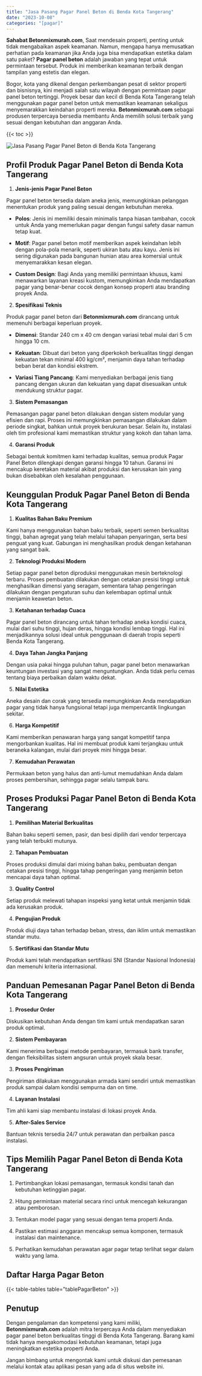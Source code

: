 ```yaml
---
title: "Jasa Pasang Pagar Panel Beton di Benda Kota Tangerang"
date: "2023-10-08"
categories: "[pagar]"
---
```


**Sahabat Betonmixmurah.com**, Saat mendesain properti, penting untuk tidak mengabaikan aspek keamanan. Namun, mengapa hanya memusatkan perhatian pada keamanan jika Anda juga bisa mendapatkan estetika dalam satu paket? **Pagar panel beton** adalah jawaban yang tepat untuk permintaan tersebut. Produk ini memberikan keamanan terbaik dengan tampilan yang estetis dan elegan.  

Bogor, kota yang dikenal dengan perkembangan pesat di sektor properti dan bisnisnya, kini menjadi salah satu wilayah dengan permintaan pagar panel beton tertinggi. Proyek besar dan kecil di Benda Kota Tangerang telah menggunakan pagar panel beton untuk memastikan keamanan sekaligus menyemarakkan keindahan properti mereka. **Betonmixmurah.com** sebagai produsen terpercaya bersedia membantu Anda memilih solusi terbaik yang sesuai dengan kebutuhan dan anggaran Anda.

{{< toc >}}

![Jasa Pasang Pagar Panel Beton di Benda Kota Tangerang](/images/pagar/pagar-beton-01.jpg)

## Profil Produk Pagar Panel Beton di Benda Kota Tangerang

1. **Jenis-jenis Pagar Panel Beton**  

Pagar panel beton tersedia dalam aneka jenis, memungkinkan pelanggan menentukan produk yang paling sesuai dengan kebutuhan mereka.  

- **Polos**: Jenis ini memiliki desain minimalis tanpa hiasan tambahan, cocok untuk Anda yang memerlukan pagar dengan fungsi safety dasar namun tetap kuat.  

- **Motif**: Pagar panel beton motif memberikan aspek keindahan lebih dengan pola-pola menarik, seperti ukiran batu atau kayu. Jenis ini sering digunakan pada bangunan hunian atau area komersial untuk menyemarakkan kesan elegan.  

- **Custom Design**: Bagi Anda yang memiliki permintaan khusus, kami menawarkan layanan kreasi kustom, memungkinkan Anda mendapatkan pagar yang benar-benar cocok dengan konsep properti atau branding proyek Anda.  

2. **Spesifikasi Teknis**  

Produk pagar panel beton dari **Betonmixmurah.com** dirancang untuk memenuhi berbagai keperluan proyek.  

- **Dimensi**: Standar 240 cm x 40 cm dengan variasi tebal mulai dari 5 cm hingga 10 cm.  

- **Kekuatan**: Dibuat dari beton yang diperkokoh berkualitas tinggi dengan kekuatan tekan minimal 400 kg/cm², menjamin daya tahan terhadap beban berat dan kondisi ekstrem.  

- **Variasi Tiang Pancang**: Kami menyediakan berbagai jenis tiang pancang dengan ukuran dan kekuatan yang dapat disesuaikan untuk mendukung struktur pagar.  

3. **Sistem Pemasangan**  

Pemasangan pagar panel beton dilakukan dengan sistem modular yang efisien dan rapi. Proses ini memungkinkan pemasangan dilakukan dalam periode singkat, bahkan untuk proyek berukuran besar. Selain itu, instalasi oleh tim profesional kami memastikan struktur yang kokoh dan tahan lama.  

4. **Garansi Produk**  

Sebagai bentuk komitmen kami terhadap kualitas, semua produk Pagar Panel Beton dilengkapi dengan garansi hingga 10 tahun. Garansi ini mencakup keretakan material akibat produksi dan kerusakan lain yang bukan disebabkan oleh kesalahan penggunaan.

## Keunggulan Produk Pagar Panel Beton di Benda Kota Tangerang 

1. **Kualitas Bahan Baku Premium**  

Kami hanya menggunakan bahan baku terbaik, seperti semen berkualitas tinggi, bahan agregat yang telah melalui tahapan penyaringan, serta besi penguat yang kuat. Gabungan ini menghasilkan produk dengan ketahanan yang sangat baik.  

2. **Teknologi Produksi Modern**  

Setiap pagar panel beton diproduksi menggunakan mesin berteknologi terbaru. Proses pembuatan dilakukan dengan cetakan presisi tinggi untuk menghasilkan dimensi yang seragam, sementara tahap pengeringan dilakukan dengan pengaturan suhu dan kelembapan optimal untuk menjamin keawetan beton.  

3. **Ketahanan terhadap Cuaca**  

Pagar panel beton dirancang untuk tahan terhadap aneka kondisi cuaca, mulai dari suhu tinggi, hujan deras, hingga kondisi lembap tinggi. Hal ini menjadikannya solusi ideal untuk penggunaan di daerah tropis seperti Benda Kota Tangerang.  

4. **Daya Tahan Jangka Panjang**  

Dengan usia pakai hingga puluhan tahun, pagar panel beton menawarkan keuntungan investasi yang sangat menguntungkan. Anda tidak perlu cemas tentang biaya perbaikan dalam waktu dekat.  

5. **Nilai Estetika**  

Aneka desain dan corak yang tersedia memungkinkan Anda mendapatkan pagar yang tidak hanya fungsional tetapi juga mempercantik lingkungan sekitar.  

6. **Harga Kompetitif**  

Kami memberikan penawaran harga yang sangat kompetitif tanpa mengorbankan kualitas. Hal ini membuat produk kami terjangkau untuk beraneka kalangan, mulai dari proyek mini hingga besar.  

7. **Kemudahan Perawatan**  

Permukaan beton yang halus dan anti-lumut memudahkan Anda dalam proses pembersihan, sehingga pagar selalu tampak baru.

## Proses Produksi Pagar Panel Beton di Benda Kota Tangerang

1. **Pemilihan Material Berkualitas**  

Bahan baku seperti semen, pasir, dan besi dipilih dari vendor terpercaya yang telah terbukti mutunya.

2. **Tahapan Pembuatan**  

Proses produksi dimulai dari mixing bahan baku, pembuatan dengan cetakan presisi tinggi, hingga tahap pengeringan yang menjamin beton mencapai daya tahan optimal.

3. **Quality Control**  

Setiap produk melewati tahapan inspeksi yang ketat untuk menjamin tidak ada kerusakan produk.

4. **Pengujian Produk**  

Produk diuji daya tahan terhadap beban, stress, dan iklim untuk memastikan standar mutu.

5. **Sertifikasi dan Standar Mutu**  

Produk kami telah mendapatkan sertifikasi SNI (Standar Nasional Indonesia) dan memenuhi kriteria internasional.

## Panduan Pemesanan Pagar Panel Beton di Benda Kota Tangerang

1. **Prosedur Order**  

Diskusikan kebutuhan Anda dengan tim kami untuk mendapatkan saran produk optimal.

2. **Sistem Pembayaran**  

Kami menerima berbagai metode pembayaran, termasuk bank transfer, dengan fleksibilitas sistem angsuran untuk proyek skala besar.

3. **Proses Pengiriman**  

Pengiriman dilakukan menggunakan armada kami sendiri untuk memastikan produk sampai dalam kondisi sempurna dan on time.

4. **Layanan Instalasi**  

Tim ahli kami siap membantu instalasi di lokasi proyek Anda.

5. **After-Sales Service**  

Bantuan teknis tersedia 24/7 untuk perawatan dan perbaikan pasca instalasi.

## Tips Memilih Pagar Panel Beton di Benda Kota Tangerang

1. Pertimbangkan lokasi pemasangan, termasuk kondisi tanah dan kebutuhan ketinggian pagar.  

2. Hitung permintaan material secara rinci untuk mencegah kekurangan atau pemborosan.  

3. Tentukan model pagar yang sesuai dengan tema properti Anda.  

4. Pastikan estimasi anggaran mencakup semua komponen, termasuk instalasi dan maintenance.  

5. Perhatikan kemudahan perawatan agar pagar tetap terlihat segar dalam waktu yang lama.

## Daftar Harga Pagar Beton

{{< table-tables table="tablePagarBeton" >}}

## Penutup

Dengan pengalaman dan kompetensi yang kami miliki, **Betonmixmurah.com** adalah mitra terpercaya Anda dalam menyediakan pagar panel beton berkualitas tinggi di Benda Kota Tangerang. Barang kami tidak hanya mengakomodasi kebutuhan keamanan, tetapi juga meningkatkan estetika properti Anda.  

Jangan bimbang untuk mengontak kami untuk diskusi dan pemesanan melalui kontak atau aplikasi pesan yang ada di situs website ini.